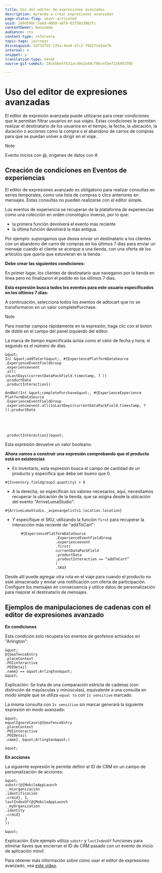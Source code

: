 ```yaml
---
title: Uso del editor de expresiones avanzadas
description: Aprenda a crear expresiones avanzadas
page-status-flag: never-activated
uuid: 269d590c-5a6d-40b9-a879-02f5033863fc
contentOwner: benzaama
audience: rns
content-type: reference
topic-tags: journeys
discoiquuid: 5df34f55-135a-4ea8-afc2-f9427ce5ae7b
internal: n
snippet: y
translation-type: tm+mt
source-git-commit: 28cb56e5f631acd8e2a49cf0bce55e7226892595

---
```



# Uso del editor de expresiones avanzadas

El editor de expresión avanzada puede utilizarse para crear condiciones que le permitan filtrar usuarios en sus viajes. Estas condiciones le permiten realizar el destinatario de los usuarios en el tiempo, la fecha, la ubicación, la duración o acciones como la compra o el abandono de carros de compras para que se puedan volver a dirigir en el viaje.

>[!NOTE]
>
>Evento inicios con @, orígenes de datos con #.

## Creación de condiciones en Eventos de experiencias

El editor de expresiones avanzado es obligatorio para realizar consultas en series temporales, como una lista de compras o clics anteriores en mensajes. Estas consultas no pueden realizarse con el editor simple.

Los eventos de experiencia se recuperan de la plataforma de experiencias como una colección en orden cronológico inverso, por lo que:

* la primera función devolverá el evento más reciente
* la última función devolverá la más antigua.

Por ejemplo: supongamos que desea enviar un destinatario a los clientes con un abandono del carro de compras en los últimos 7 días para enviar un mensaje cuando el cliente se acerque a una tienda, con una oferta de los artículos que quería que estuvieran en la tienda.

**Debe crear las siguientes condiciones:**

En primer lugar, los clientes de destinatario que navegaron por la tienda en línea pero no finalizaron el pedido en los últimos 7 días.

<!--**This expression looks for a specified value in a string value:**

`In (“addToCart”, #{field reference from experience event})`-->

**Esta expresión busca todos los eventos para este usuario especificados en los últimos 7 días:**

A continuación, selecciona todos los eventos de adtocart que no se transformaron en un valor completePurchase.

>[!NOTE]
>
>Para insertar campos rápidamente en la expresión, haga clic con el botón de doble en el campo del panel izquierdo del editor.

La marca de tiempo especificada actúa como el valor de fecha y hora; el segundo es el número de días.

    &quot;
    In( &quot;addToCart&quot;, #{ExperiencePlatformDataSource
    .ExperienceEventFieldGroup
    .experienceevent
    .all(
    inLastDays(currentDataPackField.timestamp, 7 ))
    .productData
    .productInteraction})
    
    AndNot(In( &quot;completePurchase&quot;, #{ExperienceExperience PlatformDataSource
    .ExperienceEventFieldGroup
    .experienceevent.all(inLastDays(currentDataPackField.timestamp, 7 )).productData
    
    
    
    
    
    .productInteraction})&quot;

Esta expresión devuelve un valor booleano.

**Ahora vamos a construir una expresión comprobando que el producto está en existencias**

* En Inventario, esta expresión busca el campo de cantidad de un producto y especifica que debe ser bueno que 0.

`#{Inventory.fieldgroup3.quantity} > 0`

* A la derecha, se especifican los valores necesarios, aquí, necesitamos recuperar la ubicación de la tienda, que se asigna desde la ubicación del evento &quot;ArriveLumaStudio&quot;:

`#{ArriveLumaStudio._acpevangelists1.location.location}`

* Y especifique el SKU, utilizando la función `first` para recuperar la interacción más reciente de &quot;addToCart&quot;:

   ```
       #{ExperiencePlatformDataSource
                       .ExperienceEventFieldGroup
                       .experienceevent
                       .first(
                       currentDataPackField
                       .productData
                       .productInteraction == “addToCart”
                       )
                       .SKU}
   ```

Desde allí puede agregar otra ruta en el viaje para cuando el producto no esté almacenado y enviar una notificación con oferta de participación. Configure los mensajes en consecuencia y utilice datos de personalización para mejorar el destinatario de mensajes.

## Ejemplos de manipulaciones de cadenas con el editor de expresiones avanzado

**En condiciones**

Esta condición solo recupera los eventos de geofence activados en &quot;Arlington&quot;:

    &quot;
    @{GeofenceEntry
    .placeContext
    .POIinteractive
    .POIDetail
    .name} == &quot;Arlington&quot;
    &quot;

Explicación: Se trata de una comparación estricta de cadenas (con distinción de mayúsculas y minúsculas), equivalente a una consulta en modo simple que se utiliza `equal to` con `Is sensitive` marcado.

La misma consulta con `Is sensitive` sin marcar generará la siguiente expresión en modo avanzado:

    &quot;
    equalIgnoreCase(@{GeofenceEntry
    .placeContext
    .POIinteractive
    .POIDetail
    .name}, &quot;Arlington&quot;)
    
    &quot;

**En acciones**

La siguiente expresión le permite definir el ID de CRM en un campo de personalización de acciones:

    &quot;
    substr(@{MobileAppLaunch
    ._miorganización
    .identificación
    .crmid}, 1,
    lastIndexOf(@{MobileAppLaunch
    ._myOrganization
    .identity
    .crmid}
    }
    ))
    
    &quot;

Explicación: Este ejemplo utiliza `substr` y `lastIndexOf` funciones para eliminar llaves que encierran el ID de CRM pasado con un evento de inicio de aplicación móvil.

Para obtener más información sobre cómo usar el editor de expresiones avanzado, vea [este vídeo](https://docs.adobe.com/content/help/en/platform-learn/tutorials/journey-orchestration/create-a-journey.html).
